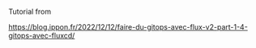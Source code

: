 Tutorial from

https://blog.ippon.fr/2022/12/12/faire-du-gitops-avec-flux-v2-part-1-4-gitops-avec-fluxcd/
